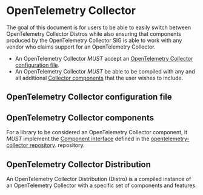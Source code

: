 <!--- Hugo front matter used to generate the website version of this page:
path_base_for_github_subdir:
  from: tmp/otel/specification/baggage/_index.md
  to: baggage/README.md
--->

# OpenTelemetry Collector

The goal of this document is for users to be able to easily switch between
OpenTelemetry Collector Distros while also ensuring that components produced by
the OpenTelemetry Collector SIG is able to work with any vendor who claims
support for an OpenTelemetry Collector.

- An OpenTelemetry Collector _MUST_ accept an [OpenTelemetry Collector configuration
  file](#opentelemetry-collector-configuration-file).
- An OpenTelemetry Collector _MUST_ be able to be compiled with any and all
  additional [Collector components](#opentelemetry-collector-components) that
  the user wishes to include.

## OpenTelemetry Collector configuration file

## OpenTelemetry Collector components

For a library to be considered an OpenTelemetry Collector component, it _MUST_
implement the [Component interface](https://github.com/open-telemetry/opentelemetry-collector/blob/main/component/component.go)
defined in the [opentelemetry-collector repository](https://github.com/open-telemetry/opentelemetry-collector).
repository.

## OpenTelemetry Collector Distribution

An OpenTelemetry Collector Distribution (Distro) is a compiled instance
of an OpenTelemetry Collector with a specific set of components and features.
